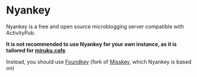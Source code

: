 # Nyankey
Nyankey is a free and open source microblogging server compatible with ActivityPub.

**It is not recommended to use Nyankey for your own instance, as it is tailored for [miruku.cafe](https://miruku.cafe)**.

Instead, you should use [Foundkey](https://akkoma.dev/FoundKeyGang/FoundKey) (fork of [Misskey](https://github.com/misskey-dev/misskey), which Nyankey is based on)
